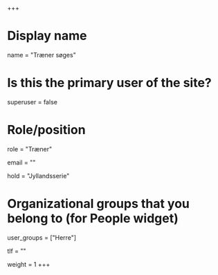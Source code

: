 +++
# Display name
name = "Træner søges"

# Is this the primary user of the site?
superuser = false

# Role/position
role = "Træner"

email = ""

hold = "Jyllandsserie"

# Organizational groups that you belong to (for People widget)
user_groups = ["Herre"]

tlf = ""

weight = 1
+++
